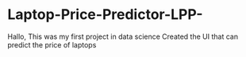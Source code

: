 # Laptop-Price-Predictor-LPP-
Hallo, This was my first project in data science 
Created the UI that can predict the price of laptops
 
